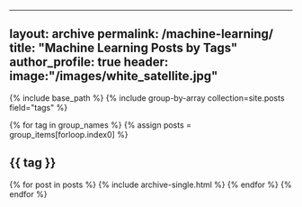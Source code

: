 ---
layout: archive
permalink: /machine-learning/
title: "Machine Learning Posts by Tags"
author_profile: true
header:
  image:"/images/white_satellite.jpg"
 ---

{% include base_path %}
{% include group-by-array collection=site.posts field="tags" %}

{% for tag in group_names %}
  {% assign posts = group_items[forloop.index0] %}
  <h2 id="{{ tag | slugify }}" class="archive__subtitle">{{ tag }}</h2>
  {% for post in posts %}
    {% include archive-single.html %}
  {% endfor %}
{% endfor %}
